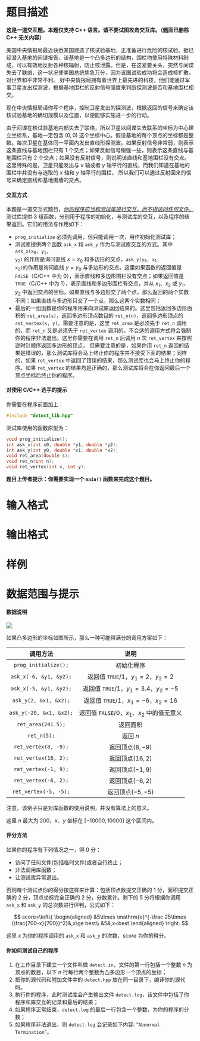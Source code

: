 
# 题目描述

**这是一道交互题。本题仅支持 C++ 语言。请不要试图攻击交互库。（题面已删除 C++ 无关内容）**

美国中央情报局最近获悉某国建造了核试验基地，正准备进行危险的核试验。据已经潜入基地的间谍报告，该基地是一个凸多边形的结构，围栏均使用特殊材料制成，可以有效地反射各种核辐射，防止核泄露。但是，在这紧要关头，突然与间谍失去了联络，这一状况使美国总统焦急万分，因为该国试验成功将会造成核扩散，对世界和平非常不利。 好中央情报局拥有着世界上最先进的科技，他们能通过军事卫星发出探测波，根据基地围栏的反射信号强度来判断探测波是否和基地围栏相交。

现在中央情报局请你写个程序，控制卫星发出的探测波，根据返回的信号来确定该核试验基地的确切规模以及位置，以便能够实施进一步的行动。

由于间谍在核试验基地内部失去了联络，所以卫星以间谍失去联系的坐标为中心建立坐标系，基地一定包含 $(0,0)$ 这个坐标中心。假设基地的每个顶点的坐标都是整数。每次卫星在基体同一平面内发出直线形探测波。如果反射信号非常弱，则表示这条直线与基地围栏只有 $1$ 个交点；如果反射信号稍强一些，则表示这条直线与基地围栏只有 $2$ 个交点；如果没有反射信号，则说明该直线和基地围栏没有交点。这里特殊的是，卫星只能发出与 $x$ 轴或者 $y$ 轴平行的直线，而我们知道在基地的围栏中并没有与选取的 $x$ 轴和 $y$ 轴平行的围栏， 所以我们可以通过反射回来的信号来确定直线和基地围墙的交点。

#### 交互方式
本题是一道交互式题目，<u><i>你的程序应当和测试库进行交互，而不得访问任何文件。</i></u>测试库提供 $3$ 组函数，分别用于程序的初始化，与测试库的交互，以及程序的结果返回。它们的用法与作用如下：

- `prog_initialize` 必须先调用，但只能调用一次，用作初始化测试库；
- 测试库提供两个函数 `ask_x` 和 `ask_y` 作为与测试库交互的方式。其中 <code>ask_x(x<sub>0</sub>, y<sub>1</sub>, y<sub>2</sub>)</code> 的作用是询问直线 $x=x_0$ 和多边形的交点，<code>ask_y(y<sub>0</sub>, x<sub>1</sub>, x<sub>2</sub>)</code>的作用是询问直线 $y=y_0$ 与多边形的交点。这里如果函数的返回值是 `FALSE`（C/C++ 中为 $0$），表示直线和多边形围栏没有交点；如果返回值是 `TRUE`（C/C++ 中为 $1$），表示直线和多边形围栏有交点，并从 $x_1$、$x_2$ 或 $y_1$、$y_2$ 中返回交点的坐标。如果直线与多边形交了两个点，那么返回的两个实数不同；如果直线与多边形只交了一个点，那么这两个实数相同；
- 最后的一组函数是你的程序用来向测试库返回结果的。这里包括返回多边形面积的 `ret_area(s)`，返回多边形顶点数目的 `ret_n(n)`，返回多边形顶点的 `ret_vertex(x, y)`。需要注意的是，这里 `ret_area` 是必须先于 `ret_n` 调用的，而 `ret_n` 又是必须先于 `ret_vertex` 调用的。不合适的调用方式将会强制你的程序非法退出。这里你需要在调用 `ret_n` 后调用 $n$ 次 `ret_vertex` 来按照逆时针顺序返回多边形的顶点， 但需要注意的是，如果你用 `ret_n` 返回的结果是错误的，那么测试库将会马上终止你的程序并不接受下面的结果；同样的，如果 `ret_vertex` 中返回了错误的结果，那么测试库也会马上终止你的程序。如果 `ret_vertex` 的结果均是正确的，那么测试库将会在你返回最后一个顶点坐标后终止你的程序。

#### 对使用 C/C++ 选手的提示
你需要在程序前面加上：
```cpp
#include "detect_lib.hpp"
```
测试库使用的函数原型为：
```cpp
void prog_initialize();
int ask_x(int x0, double *y1, double *y2);
int ask_y(int y0, double *x1, double *x2);
void ret_area(double s);
void ret_n(int n);
void ret_vertex(int x, int y);
```

**题目上传者提示：你需要实现一个 `main()` 函数来完成这个题目。**

# 输入格式



# 输出格式



# 样例



# 数据范围与提示

#### 数据说明

![](/source/guoj/1231/img/aHR0cHM6Ly9pLmxvbGkubmV0LzIwMTkvMDYvMjAvNWQwYjMzMTc2NmVlMTg5NzIyLnBuZw==.png)

如果凸多边形的坐标如图所示，那么一种可能得满分的调用方案如下：

调用方法|说明|
|:-:|:-:|
|`prog_initialize();`|初始化程序|
|`ask_x(-6, &y1, &y2);`|返回值 `TRUE`/$1$，$y_1=2$，$y_2=2$|
|`ask_x(-5, &y1, &y2);`|返回值 `TRUE`/$1$，$y_1=3.4$，$y_2=-5$|
|`ask_y(2, &x1, &x2);`|返回值 `TRUE`/$1$，$x_1=-6$，$x_2=16$|
|`ask_y(-20, &x1, &x2);`|返回值 `FALSE`/$0$，$x_1$、$x_2$ 中的值无意义
|`ret_area(241.5);`|返回面积|
|`ret_n(5);`|返回 $n$|
|`ret_vertex(8, -9);`|返回顶点$(8,-9)$|
|`ret_vertex(16, 2);`|返回顶点$(16,2)$|
|`ret_vertex(-1, 9);`|返回顶点$(-1,9)$|
|`ret_vertex(-6, 2);`|返回顶点$(-6,2)$|
|`ret_vertex(-5, -5);`|返回顶点$(-5,-5)$|

注意，该例子只是对库函数的使用说明，并没有算法上的意义。

这里 $n$ 最大为 $200$，$x$、$y$ 坐标在 $[-10000,10000]$ 这个区间内。

#### 评分方法
如果你的程序有下列情况之一，得 $0$ 分：

- 访问了任何文件(包括临时文件)或者自行终止；
- 非法调用库函数；
- 让测试库异常退出。

否则每个测试点你的得分按这样来计算：包括顶点数提交正确的 $1$ 分，面积提交正确的 $2$ 分，顶点坐标完全正确的 $2$ 分，分数累计。剩下的 $5$ 分将根据你调用 `ask_x` 和 `ask_y` 的总次数进行评判，公式如下：

$$
score=\left\{
\begin{aligned}
&5\times \mathrm{e}^{-\frac 25\times (\frac{700-x}{700})^2}&,x\ge best\\
&5&,x<best
\end{aligned}
\right.
$$

这里 $x$ 为你的程序调用的 `ask_x` 和 `ask_y` 的次数，$score$ 为你的得分。

#### 你如何测试自己的程序
1. 在工作目录下建立一个文件叫做 `detect.in`，文件的第一行包括一个整数 $n$ 为顶点的数目，以下 $n$ 行每行两个整数为凸多边形一个顶点的坐标；
2. 把你的源代码和附加文件中的 `detect.hpp` 放在同一目录下，编译你的源代码。
3. 执行你的程序，此时测试库会产生输出文件 `detect.log`，该文件中包括了你程序和库交互的记录和最后的结果；
4. 如果程序正常结束，`detect.log` 的最后一行包含一个整数，为你的程序的分数；
5. 如果程序非法退出，则 `detect.log` 会记录如下内容: “`Abnormal Termination`”。

